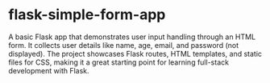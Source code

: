 # flask-simple-form-app
A basic Flask app that demonstrates user input handling through an HTML form. It collects user details like name, age, email, and password (not displayed). The project showcases Flask routes, HTML templates, and static files for CSS, making it a great starting point for learning full-stack development with Flask.
